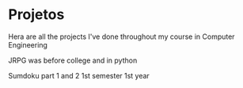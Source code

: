# Projetos

Hera are all the projects I've done throughout my course in Computer Engineering 

JRPG was before college and in python

Sumdoku part 1 and 2  1st semester 1st year





